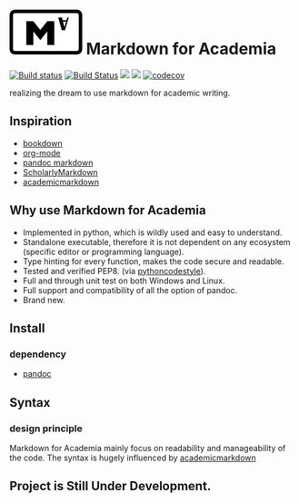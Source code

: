 # ![](./logos/logo_light_128x97.1.jpg) Markdown for Academia   

[![Build status](https://ci.appveyor.com/api/projects/status/bp7dlp49da0yijad/branch/master?svg=true)](https://ci.appveyor.com/project/chantisnake/markdown-for-academia/branch/master)
[![Build Status](https://travis-ci.org/MarkdownForAcademia/markdown_for_academia.svg?branch=master)](https://travis-ci.org/MarkdownForAcademia/markdown_for_academia)
[![](https://img.shields.io/aur/license/yaourt.svg)](LICENSE)
![](https://img.shields.io/badge/python-3.5%2C%203.6-blue.svg)
[![codecov](https://codecov.io/gh/MarkdownForAcademia/markdown_for_academia/branch/master/graph/badge.svg)](https://codecov.io/gh/MarkdownForAcademia/markdown_for_academia)


realizing the dream to use markdown for academic writing.

## Inspiration

- [bookdown](https://bookdown.org/)
- [org-mode](http://orgmode.org/)
- [pandoc markdown](http://pandoc.org/MANUAL.html#pandocs-markdown)
- [ScholarlyMarkdown](http://scholarlymarkdown.com/)
- [academicmarkdown](https://github.com/smathot/academicmarkdown)


## Why use Markdown for Academia

- Implemented in python, which is wildly used and easy to understand.
- Standalone executable, therefore it is not dependent on any ecosystem (specific editor or programming language).
- Type hinting for every function, makes the code secure and readable.
- Tested and verified PEP8. (via [pythoncodestyle](https://github.com/PyCQA/pycodestyle)).
- Full and through unit test on both Windows and Linux.
- Full support and compatibility of all the option of pandoc.
- Brand new.

## Install

### dependency
- [pandoc](http://pandoc.org/)

## Syntax

### design principle

Markdown for Academia mainly focus on readability and manageability of the code.
The syntax is hugely influenced by [academicmarkdown](https://github.com/smathot/academicmarkdown)

## Project is Still Under Development.
